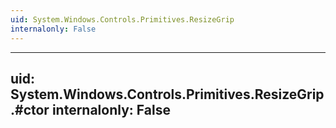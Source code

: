 ```yaml
---
uid: System.Windows.Controls.Primitives.ResizeGrip
internalonly: False
---
```


---
uid: System.Windows.Controls.Primitives.ResizeGrip.#ctor
internalonly: False
---
